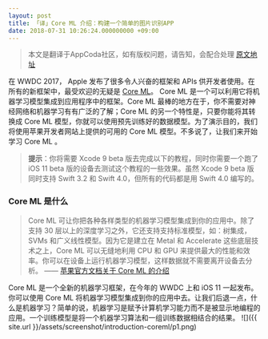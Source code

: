 ```yaml
---
layout: post
title: 「译」Core ML 介绍：构建一个简单的图片识别APP
date: 2018-07-31 10:26:24.000000000 +09:00
---
```


> 本文是翻译于AppCoda社区，如有版权问题，请告知，会配合处理
>  [原文地址](https://appcoda.com/coreml-introduction/)



在 WWDC 2017， Apple 发布了很多令人兴奋的框架和 APIs 供开发者使用。在所有的新框架中，最受欢迎的无疑是 [Core ML](https://developer.apple.com/documentation/coreml)。 Core ML 是一个可以利用它将机器学习模型集成到应用程序中的框架。Core ML 最棒的地方在于，你不需要对神经网络和机器学习有有广泛的了解；Core ML 的另一个特性是，只要你能将其转换成 Core ML 模型，你就可以使用预先训练好的数据模型。为了演示目的，我们将使用苹果开发者网站上提供的可用的 Core ML 模型。不多说了，让我们来开始学习 Core ML 。

> **提示**：你将需要 Xcode 9 beta 版去完成以下的教程，同时你需要一个跑了 iOS 11 beta 版的设备去测试这个教程的一些效果。虽然 Xcode 9 beta 版同时支持 Swift 3.2 和 Swift 4.0，但所有的代码都是用 Swift 4.0 编写的。


### Core ML 是什么

> Core ML 可让你把各种各样类型的机器学习模型集成到你的应用中。除了支持 30 层以上的深度学习之外，它还支持支持标准模型，如：树集成， SVMs 和广义线性模型。因为它是建立在 Metal 和 Accelerate 这些底层技术之上，Core ML 可以无缝地利用 CPU 和 GPU 来提供最大的性能和效率。你可以在设备上运行机器学习模型，这样数据就不需要离开设备去分析。
> —— [苹果官方文档关于 Core ML 的介绍](https://developer.apple.com/machine-learning/)

Core ML 是一个全新的机器学习框架，在今年的 WWDC 上和 iOS 11 一起发布。你可以使用 Core ML 将机器学习模型集成到你的应用中去。让我们后退一点，什么是机器学习？简单的说，机器学习是赋予计算机学习能力而不是被显示地编程的应用。一个训练模型是将一个机器学习算法和一组训练数据相结合的结果。
![]({{  site.url  }}/assets/screenshot/introduction-coreml/p1.png)

